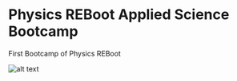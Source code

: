 # Physics REBoot Applied Science Bootcamp
First Bootcamp of Physics REBoot

![alt text](https://static.wixstatic.com/media/42c521_bbcac1847d1a46739c6ccb446a2be592~mv2.png/v1/fill/w_490,h_189,al_c,q_85,usm_0.66_1.00_0.01/20210730_website_header.webp)
